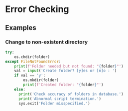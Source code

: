 # Error Checking

## Examples

### Change to non-existent directory

```python
try:
    os.chdir(folder)
except FileNotFoundError:
    print(f'Folder needed but not found: "{folder}"')
    val = input('Create folder? [y]es or [n]o : ')
    if val == 'y':
        os.mkdir(folder)
        print(f'Created folder: "{folder}"')
    else:
      print('Check accuracy of folders in database.')
      print('Abnormal script termination.')
      sys.exit('Folder misspecified.')
```

